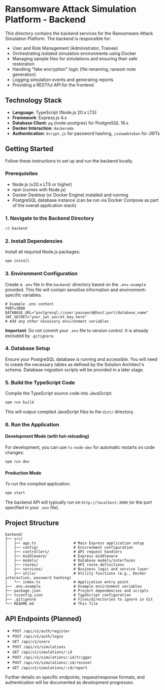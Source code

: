 # Ransomware Attack Simulation Platform - Backend

This directory contains the backend services for the Ransomware Attack Simulation Platform. The backend is responsible for:

*   User and Role Management (Administrator, Trainee)
*   Orchestrating isolated simulation environments using Docker
*   Managing sample files for simulations and ensuring their safe restoration
*   Handling "fake encryption" logic (file renaming, ransom note generation)
*   Logging simulation events and generating reports
*   Providing a RESTful API for the frontend

## Technology Stack

*   **Language**: TypeScript (Node.js 20.x LTS)
*   **Framework**: Express.js 4.x
*   **Database Client**: `pg` (node-postgres) for PostgreSQL 16.x
*   **Docker Interaction**: `dockerode`
*   **Authentication**: `bcrypt.js` for password hashing, `jsonwebtoken` for JWTs

## Getting Started

Follow these instructions to set up and run the backend locally.

### Prerequisites

*   Node.js (v20.x LTS or higher)
*   npm (comes with Node.js)
*   Docker Desktop (or Docker Engine) installed and running
*   PostgreSQL database instance (can be run via Docker Compose as part of the overall application stack)

### 1. Navigate to the Backend Directory

```bash
cd backend
```

### 2. Install Dependencies

Install all required Node.js packages:

```bash
npm install
```

### 3. Environment Configuration

Create a `.env` file in the `backend/` directory based on the `.env.example` provided. This file will contain sensitive information and environment-specific variables.

```
# Example .env content
PORT=3000
DATABASE_URL="postgresql://user:password@host:port/database_name"
JWT_SECRET="your_jwt_secret_key_here"
# Add any other necessary environment variables
```

**Important**: Do not commit your `.env` file to version control. It is already excluded by `.gitignore`.

### 4. Database Setup

Ensure your PostgreSQL database is running and accessible. You will need to create the necessary tables as defined by the Solution Architect's schema. Database migration scripts will be provided in a later stage.

### 5. Build the TypeScript Code

Compile the TypeScript source code into JavaScript:

```bash
npm run build
```

This will output compiled JavaScript files to the `dist/` directory.

### 6. Run the Application

#### Development Mode (with hot-reloading)

For development, you can use `ts-node-dev` for automatic restarts on code changes:

```bash
npm run dev
```

#### Production Mode

To run the compiled application:

```bash
npm start
```

The backend API will typically run on `http://localhost:3000` (or the port specified in your `.env` file).

## Project Structure

```
backend/
├── src/
│   ├── app.ts                 # Main Express application setup
│   ├── config/                # Environment configuration
│   ├── controllers/           # API request handlers
│   ├── middleware/            # Express middleware
│   ├── models/                # Database models/interfaces
│   ├── routes/                # API route definitions
│   ├── services/              # Business logic and service layer
│   ├── utils/                 # Utility functions (e.g., Docker interaction, password hashing)
│   └── index.ts               # Application entry point
├── .env.example               # Example environment variables
├── package.json               # Project dependencies and scripts
├── tsconfig.json              # TypeScript configuration
├── .gitignore                 # Files/directories to ignore in Git
└── README.md                  # This file
```

## API Endpoints (Planned)

*   `POST /api/v1/auth/register`
*   `POST /api/v1/auth/login`
*   `GET /api/v1/users`
*   `POST /api/v1/simulations`
*   `GET /api/v1/simulations/:id`
*   `POST /api/v1/simulations/:id/trigger`
*   `POST /api/v1/simulations/:id/recover`
*   `GET /api/v1/simulations/:id/report`

Further details on specific endpoints, request/response formats, and authentication will be documented as development progresses.
